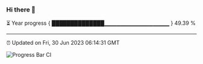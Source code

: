 ### Hi there 👋

⏳ Year progress { ██████████████▁▁▁▁▁▁▁▁▁▁▁▁▁▁▁▁ } 49.39 %

---

⏰ Updated on Fri, 30 Jun 2023 06:14:31 GMT

![Progress Bar CI](https://github.com/liununu/liununu/workflows/Progress%20Bar%20CI/badge.svg)
